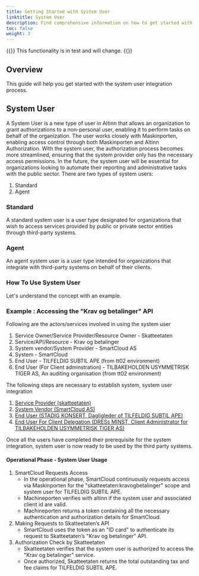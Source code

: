 ```yaml
---
title: Getting Started with System User
linktitle: System User
description: Find comprehensive information on how to get started with the System User.
toc: false
weight: 3
---
```


{{<notice warning>}}
 This functionality is in test and will change.
{{</notice>}}

## Overview
This guide will help you get started with the system user integration process.

## System User
A System User is a new type of user in Altinn that allows an organization to grant authorizations to a non-personal user, enabling it to perform tasks on behalf of the organization.
The user works closely with Maskinporten, enabling access control through both Maskinporten and Altinn Authorization. With the system user, the authorization process becomes more streamlined, ensuring that the system provider only has the necessary access permissions.
In the future, the system user will be essential for organizations looking to automate their reporting and administrative tasks with the public sector.
There are two types of system users:
1. Standard
2. Agent

### Standard
A standard system user is a user type designated for organizations that wish to access services provided by public or private sector entities through third-party systems.

### Agent
An agent system user is a user type intended for organizations that integrate with third-party systems on behalf of their clients.

### How To Use System User
Let's understand the concept with an example.

### Example : Accessing the "Krav og betalinger" API
Following are the actors/services involved in using the system user
1. Service Owner/Service Provider/Resource Owner - Skatteetaten
2. Service/API/Resource - Krav og betalinger
3. System vendor/System Provider - SmartCloud AS
4. System - SmartCloud
5. End User - TILFELDIG SUBTIL APE (from tt02 environment)
6. End User (For Client adminstration) - TILBAKEHOLDEN USYMMETRISK TIGER AS, An auditing organisation (from tt02 environment)

The following steps are necessary to establish system, system user integration
1. [Service Provider (skatteetaten)](../../guides/serviceowner/)
2. [System Vendor (SmartCloud AS)](../../guides/systemvendor/)
3. [End User (STADIG KONSERT, Dagligleder of TILFELDIG SUBTIL APE)](../../guides/enduser/standard)
3. [End User For Client Delegation (DRESs MINST, Client Administrator for TILBAKEHOLDEN USYMMETRISK TIGER AS)](../../guides/enduser/clientdelegation/)

Once all the users have completed their prerequisite for the system integration, system user is now ready to be used by the third party systems.

#### Operational Phase - System User Usage
1. SmartCloud Requests Access
   - In the operational phase, SmartCloud continuously requests access via Maskinporten for the "skatteetaten:kravogbetalinger" scope and system user for TILFELDIG SUBTIL APE.
   - Machineporten verifies with altinn if the system user and associated client id are valid.
   - Machineporten returns a token containing all the necessary authentication and authorization details for SmartCloud.
2. Making Requests to Skatteetaten’s API
   - SmartCloud uses the token as an "ID card" to authenticate its request to Skatteetaten’s "Krav og betalinger" API.
3. Authorization Check by Skatteetaten
   - Skatteetaten verifies that the system user is authorized to access the "Krav og betalinger" service.
   - Once authorized, Skatteetaten returns the total outstanding tax and fee claims for TILFELDIG SUBTIL APE.
